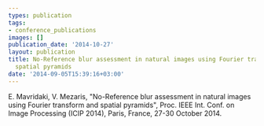 ```yaml
---
types: publication
tags:
- conference_publications
images: []
publication_date: '2014-10-27'
layout: publication
title: No-Reference blur assessment in natural images using Fourier transform and
  spatial pyramids
date: '2014-09-05T15:39:16+03:00'
---
```

<p>E. Mavridaki, V. Mezaris, "No-Reference blur assessment in natural images using Fourier transform and spatial pyramids", Proc. IEEE Int. Conf. on Image Processing (ICIP 2014), Paris, France, 27-30 October 2014.</p>

